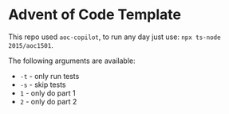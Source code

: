 # Advent of Code Template

This repo used `aoc-copilot`, to run any day just use: `npx ts-node 2015/aoc1501`.

The following arguments are available:
* `-t` - only run tests
* `-s` - skip tests
* `1`  - only do part 1
* `2`  - only do part 2
